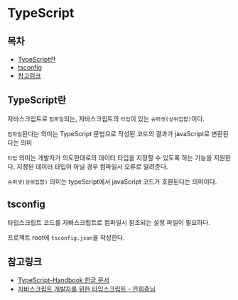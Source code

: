 # TypeScript

## 목차
- [TypeScript란](#TypeScript란)
- [tsconfig](tsconfig)
- [참고링크](#참고링크)



## TypeScript란
자바스크립트로 `컴파일`되는, 자바스크립트의 `타입`이 있는 `슈퍼셋(상위집합)`이다.

`컴파일`된다는 의미는 TypeScript 문법으로 작성된 코드의 결과가 javaScript로 변환된다는 의미

`타입` 의미는 개발자가 의도한대로의 데이터 타입을 지정할 수 있도록 하는 기능을 지원한다. 지정된 데이터 타입이 아닐 경우 컴파일시 오류로 알려준다.

`슈퍼셋(상위집합)` 의미는 typeScript에서 javaScript 코드가 호환된다는 의미이다.

## tsconfig
타입스크립트 코드를 자바스크립트로 컴파일시 참조되는 설정 파일이 필요하다.

프로젝트 root에 `tsconfig.json`을 작성한다.



## 참고링크
- [TypeScript-Handbook 한글 문서](https://typescript-kr.github.io/)
- [자바스크립트 개발자를 위한 타입스크립트 - 안희종님](https://ahnheejong.gitbook.io/ts-for-jsdev/)
